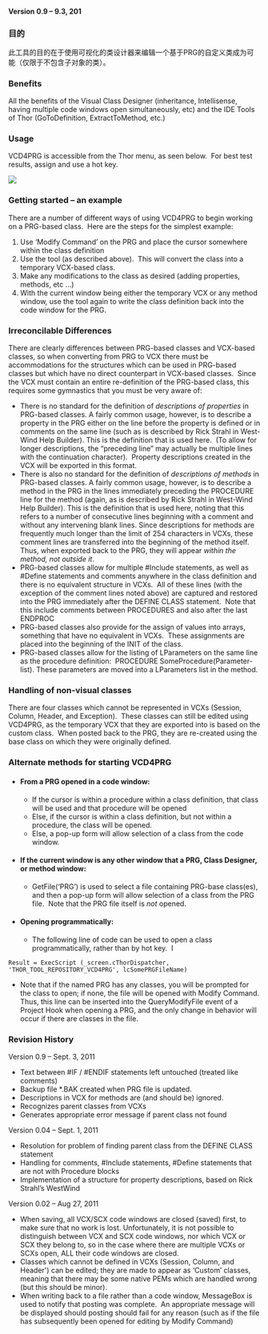 ﻿#### Version 0.9 – 9.3, 201

### 目的

此工具的目的在于使用可视化的类设计器来编辑一个基于PRG的自定义类成为可能（仅限于不包含子对象的类）。

### Benefits

All the benefits of the Visual Class Designer (inheritance, Intellisense, having multiple code windows open simultaneously, etc) and the IDE Tools of Thor (GoToDefinition, ExtractToMethod, etc.)

### Usage

VCD4PRG is accessible from the Thor menu, as seen below.  For best test results, assign and use a hot key.

![](Docs\Images\VCD4PRG_image_2.png)

### **Getting started – an example**

There are a number of different ways of using VCD4PRG to begin working on a PRG-based class.  Here are the steps for the simplest example:

1.  Use ‘Modify Command’ on the PRG and place the cursor somewhere within the class definition
2.  Use the tool (as described above).  This will convert the class into a temporary VCX-based class.
3.  Make any modifications to the class as desired (adding properties, methods, etc …)
4.  With the current window being either the temporary VCX or any method window, use the tool again to write the class definition back into the code window for the PRG.

### Irreconcilable Differences

There are clearly differences between PRG-based classes and VCX-based classes, so when converting from PRG to VCX there must be accommodations for the structures which can be used in PRG-based classes but which have no direct counterpart in VCX-based classes.  Since the VCX must contain an entire re-definition of the PRG-based class, this requires some gymnastics that you must be very aware of:

*   There is no standard for the definition of *descriptions of properties* in PRG-based classes. A fairly common usage, however, is to describe a property in the PRG either on the line before the property is defined or in comments on the same line (such as is described by Rick Strahl in West-Wind Help Builder). This is the definition that is used here.  (To allow for longer descriptions, the “preceding line” may actually be multiple lines with the continuation character).  Property descriptions created in the VCX will be exported in this format.
*   There is also no standard for the definition of *descriptions of methods* in PRG-based classes. A fairly common usage, however, is to describe a method in the PRG in the lines immediately preceding the PROCEDURE line for the method (again, as is described by Rick Strahl in West-Wind Help Builder). This is the definition that is used here, noting that this refers to a number of consecutive lines beginning with a comment and without any intervening blank lines. Since descriptions for methods are frequently much longer than the limit of 254 characters in VCXs, these comment lines are transferred into the beginning of the method itself.  Thus, when exported back to the PRG, they will appear *within the method, not outside it*.
*   PRG-based classes allow for multiple #Include statements, as well as #Define statements and comments anywhere in the class definition and there is no equivalent structure in VCXs.  All of these lines (with the exception of the comment lines noted above) are captured and restored into the PRG immediately after the DEFINE CLASS statement.  Note that this include comments between PROCEDURES and also after the last ENDPROC
*   PRG-based classes also provide for the assign of values into arrays, something that have no equivalent in VCXs.  These assignments are placed into the beginning of the INIT of the class.
*   PRG-based classes allow for the listing of LParameters on the same line as the procedure definition:  PROCEDURE SomeProcedure(Parameter-list). These parameters are moved into a LParameters list in the method.

### Handling of non-visual classes

There are four classes which cannot be represented in VCXs (Session, Column, Header, and Exception).  These classes can still be edited using VCD4PRG, as the temporary VCX that they are exported into is based on the custom class.  When posted back to the PRG, they are re-created using the base class on which they were originally defined.

### Alternate methods for starting VCD4PRG

*   #### From a PRG opened in a code window:

    *   If the cursor is within a procedure within a class definition, that class will be used and that procedure will be opened
    *   Else, if the cursor is within a class definition, but not within a procedure, the class will be opened.
    *   Else, a pop-up form will allow selection of a class from the code window.
*   #### If the current window is any other window that a PRG, Class Designer, or method window:

    *   GetFile(‘PRG’) is used to select a file containing PRG-base class(es), and then a pop-up form will allow selection of a class from the PRG file.  Note that the PRG file itself is _not_ opened.
*   #### Opening programmatically:

    *   The following line of code can be used to open a class programmatically, rather than by hot key.  I

```foxpro
Result = ExecScript (_screen.cThorDispatcher, 'THOR_TOOL_REPOSITORY_VCD4PRG', lcSomePRGFileName)
```


*   Note that if the named PRG has any classes, you will be prompted for the class to open; if none, the file will be opened with Modify Command. Thus, this line can be inserted into the QueryModifyFile event of a Project Hook when opening a PRG, and the only change in behavior will occur if there are classes in the file.

### Revision History

Version 0.9 – Sept. 3, 2011

*   Text between #IF / #ENDIF statements left untouched (treated like comments)
*   Backup file *.BAK created when PRG file is updated.
*   Descriptions in VCX for methods are (and should be) ignored.
*   Recognizes parent classes from VCXs
*   Generates appropriate error message if parent class not found

Version 0.04 – Sept. 1, 2011

*   Resolution for problem of finding parent class from the DEFINE CLASS statement
*   Handling for comments, #Include statements, #Define statements that are not with Procedure blocks
*   Implementation of a structure for property descriptions, based on Rick Strahl’s WestWind

Version 0.02 – Aug 27, 2011

*   When saving, all VCX/SCX code windows are closed (saved) first, to make sure that no work is lost. Unfortunately, it is not possible to distinguish between VCX and SCX code windows, nor which VCX or SCX they belong to, so in the case where there are multiple VCXs or SCXs open, ALL their code windows are closed.
*   Classes which cannot be defined in VCXs (Session, Column, and Header') can be edited; they are made to appear as ‘Custom’ classes, meaning that there may be some native PEMs which are handled wrong (but this should be minor). 
*   When writing back to a file rather than a code window, MessageBox is used to notify that posting was complete.  An appropriate message will be displayed should posting should fail for any reason (such as if the file has subsequently been opened for editing by Modify Command)
